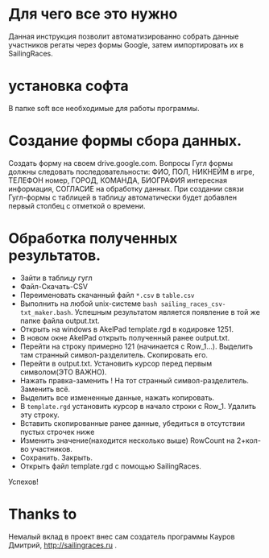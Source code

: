 # Для чего все это нужно
Данная инструкция позволит автоматизированно собрать данные участников регаты через формы Google, затем импортировать их в SailingRaces.


# установка софта
В папке soft все необходимые для работы программы.

# Создание формы сбора данных.
Создать форму на своем drive.google.com. Вопросы Гугл формы должны следовать последовательности: ФИО, ПОЛ, НИКНЕЙМ в игре, ТЕЛЕФОН номер, ГОРОД, КОМАНДА, БИОГРАФИЯ интересная информация, СОГЛАСИЕ на обработку данных.
При создании связи Гугл-формы с таблицей в таблицу автоматически будет добавлен первый столбец с отметкой о времени.

# Обработка полученных результатов.
- Зайти в таблицу гугл
- Файл-Скачать-CSV
- Переименовать скачанный файл ```*.csv``` в ```table.csv```
- Выполнить на любой unix-системе ```bash sailing_races_csv-txt_maker.bash```. Успешным результатом является появление в той же папке файла output.txt.
- Открыть на windows в AkelPad template.rgd в кодировке 1251.
- В новом окне AkelPad открыть полученный ранее output.txt.
- Перейти на строку примерно 121 (начинается с Row_1…). Выделить там странный символ-разделитель. Скопировать его.
- Перейти в output.txt. Установить курсор перед первым символом(ЭТО ВАЖНО).
- Нажать правка-заменить ! На тот странный символ-разделитель. Заменить всё.
- Выделить все измененные данные, нажать копировать.
- В ```template.rgd``` установить курсор в начало строки с Row_1. Удалить эту строку.
- Вставить скопированные ранее данные, убедиться в отсутствии пустых строчек ниже
- Изменить значение(находится несколько выше) RowCount на 2+кол-во участников.
- Сохранить. Закрыть.
- Открыть файл template.rgd с помощью SailingRaces.

Успехов!

# Thanks to
Немалый вклад в проект внес сам создатель программы Кауров Дмитрий, http://sailingraces.ru . 